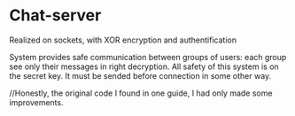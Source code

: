 # Chat-server
Realized on sockets, with XOR encryption and authentification

System provides safe communication between groups of users: each group see only their messages in right decryption. All safety of this system is on the secret key. It must be sended before connection in some other way.

//Honestly, the original code I found in one guide, I had only made some improvements.
